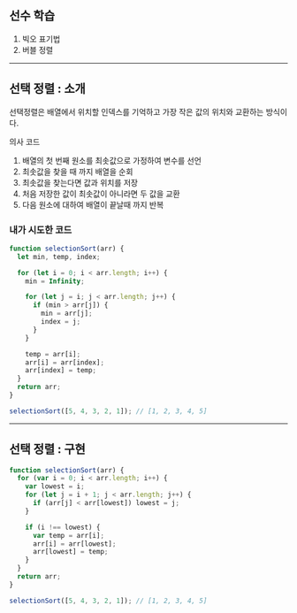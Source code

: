 ## 선수 학습

1. 빅오 표기법
2. 버블 정렬

---

## 선택 정렬 : 소개

선택정렬은 배열에서 위치할 인덱스를 기억하고 가장 작은 값의 위치와 교환하는 방식이다.

의사 코드

1. 배열의 첫 번째 원소를 최솟값으로 가정하여 변수를 선언
2. 최솟값을 찾을 때 까지 배열을 순회
3. 최솟값을 찾는다면 값과 위치를 저장
4. 처음 저장한 값이 최솟값이 아니라면 두 값을 교환
5. 다음 원소에 대하여 배열이 끝날때 까지 반복

### 내가 시도한 코드

```js
function selectionSort(arr) {
  let min, temp, index;

  for (let i = 0; i < arr.length; i++) {
    min = Infinity;

    for (let j = i; j < arr.length; j++) {
      if (min > arr[j]) {
        min = arr[j];
        index = j;
      }
    }

    temp = arr[i];
    arr[i] = arr[index];
    arr[index] = temp;
  }
  return arr;
}

selectionSort([5, 4, 3, 2, 1]); // [1, 2, 3, 4, 5]
```

---

## 선택 정렬 : 구현

```js
function selectionSort(arr) {
  for (var i = 0; i < arr.length; i++) {
    var lowest = i;
    for (let j = i + 1; j < arr.length; j++) {
      if (arr[j] < arr[lowest]) lowest = j;
    }

    if (i !== lowest) {
      var temp = arr[i];
      arr[i] = arr[lowest];
      arr[lowest] = temp;
    }
  }
  return arr;
}

selectionSort([5, 4, 3, 2, 1]); // [1, 2, 3, 4, 5]
```
